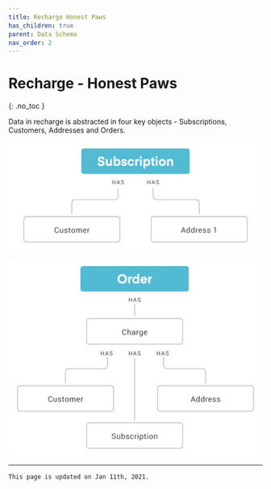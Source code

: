 ```yaml
---
title: Recharge Honest Paws
has_children: true
parent: Data Schema
nav_order: 2
---
```

# Recharge - Honest Paws
{: .no_toc }

Data in recharge is abstracted in four key objects - Subscriptions, Customers, Addresses and Orders.

![Recharge data abstraction](https://github.com/OnePetDev/one-pet-data/blob/main/assets/images/recharge-subscriptions.png)

![Recharge orders](https://github.com/OnePetDev/one-pet-data/blob/main/assets/images/recharge-order.png)

---
```
This page is updated on Jan 11th, 2021.
```
